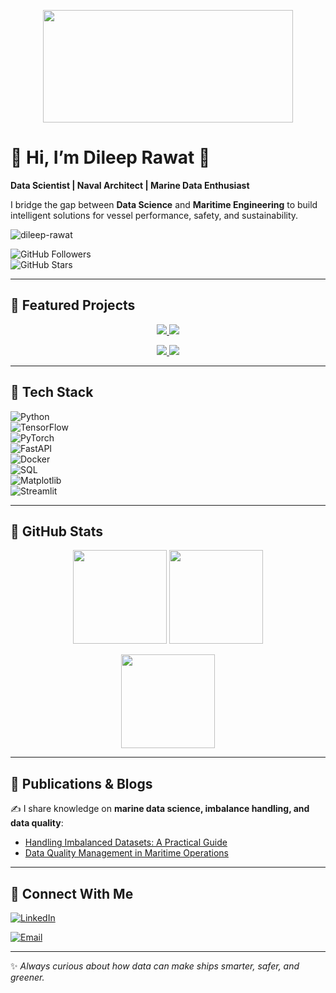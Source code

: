 <p align="center">
  <img width="400" height="180" src="https://raw.githubusercontent.com/alansmathew/alansmathew/master/lang.gif">
</p>

# 🚢 Hi, I’m Dileep Rawat 👋 
**Data Scientist | Naval Architect | Marine Data Enthusiast**  

I bridge the gap between **Data Science** and **Maritime Engineering** to build intelligent solutions for vessel performance, safety, and sustainability.  


<p align="left"> <img src="https://komarev.com/ghpvc/?username=dileep-rawat&label=Profile%20views&color=0e75b6&style=flat" alt="dileep-rawat" /> </p>


![GitHub Followers](https://img.shields.io/github/followers/dileep-rawat?label=Follow&style=social)  
![GitHub Stars](https://img.shields.io/github/stars/dileep-rawat?affiliations=OWNER%2CCOLLABORATOR&style=social)

---

## 🔹 Featured Projects  

<p align="center">
  <a href="https://github.com/dileep-rawat/ship-fuel-emission-analysis">
    <img src="https://github-readme-stats.vercel.app/api/pin/?username=dileep-rawat&repo=ship-fuel-emission-analysis&theme=tokyonight" />
  </a>
  <a href="https://github.com/dileeprwat/wave-parameter-prediction">
    <img src="https://github-readme-stats.vercel.app/api/pin/?username=dileeprwat&repo=wave-parameter-prediction&theme=tokyonight" />
  </a>
</p>

<p align="center">
  <a href="https://github.com/dileeprwat/vessel-detention-prediction">
    <img src="https://github-readme-stats.vercel.app/api/pin/?username=dileeprwat&repo=vessel-detention-prediction&theme=tokyonight" />
  </a>
  <a href="https://github.com/dileeprwat/stress-motion-monitoring">
    <img src="https://github-readme-stats.vercel.app/api/pin/?username=dileeprwat&repo=stress-motion-monitoring&theme=tokyonight" />
  </a>
</p>

---

## 🔹 Tech Stack  

![Python](https://img.shields.io/badge/Python-3776AB?style=for-the-badge&logo=python&logoColor=white)  
![TensorFlow](https://img.shields.io/badge/TensorFlow-FF6F00?style=for-the-badge&logo=tensorflow&logoColor=white)  
![PyTorch](https://img.shields.io/badge/PyTorch-EE4C2C?style=for-the-badge&logo=pytorch&logoColor=white)  
![FastAPI](https://img.shields.io/badge/FastAPI-009688?style=for-the-badge&logo=fastapi&logoColor=white)  
![Docker](https://img.shields.io/badge/Docker-2496ED?style=for-the-badge&logo=docker&logoColor=white)  
![SQL](https://img.shields.io/badge/SQL-336791?style=for-the-badge&logo=postgresql&logoColor=white)  
![Matplotlib](https://img.shields.io/badge/Matplotlib-003B57?style=for-the-badge&logo=plotly&logoColor=white)  
![Streamlit](https://img.shields.io/badge/Streamlit-FF4B4B?style=for-the-badge&logo=streamlit&logoColor=white)  

---

## 🔹 GitHub Stats  

<p align="center">
  <img src="https://github-readme-stats.vercel.app/api?username=dileep-rawat&show_icons=true&theme=tokyonight&hide_border=true" height="150" />
  <img src="https://github-readme-streak-stats.herokuapp.com/?user=dileep-rawat&theme=tokyonight&hide_border=true" height="150" />
</p>

<p align="center">
  <img src="https://github-readme-stats.vercel.app/api/top-langs/?username=dileep-rawat&layout=compact&theme=tokyonight&hide_border=true" height="150" />
</p>

---

## 🔹 Publications & Blogs  

✍️ I share knowledge on **marine data science, imbalance handling, and data quality**:  
- [Handling Imbalanced Datasets: A Practical Guide](#)  
- [Data Quality Management in Maritime Operations](#)  

---


## 🔹 Connect With Me  

[![LinkedIn](https://img.shields.io/badge/LinkedIn-0A66C2?style=for-the-badge&logo=linkedin&logoColor=white)](https://linkedin.com/in/dileep-rawat-740471147)  
 
[![Email](https://img.shields.io/badge/Email-D14836?style=for-the-badge&logo=gmail&logoColor=white)](mailto:dileeprawat830@gmail.com)  

---

✨ *Always curious about how data can make ships smarter, safer, and greener.*  



